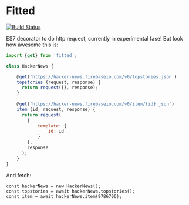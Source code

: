 Fitted
====

[![Build Status](https://travis-ci.org/JBlaak/Fitted.svg?branch=master)](https://travis-ci.org/JBlaak/Fitted)

ES7 decorator to do http request, currently in experimental fase! But look how awesome this is:

```javascript
import {get} from 'fitted';

class HackerNews {

    @get('https://hacker-news.firebaseio.com/v0/topstories.json')
    topstories (request, response) {
      return request({}, response);
    }
    
    @get('https://hacker-news.firebaseio.com/v0/item/{id}.json')
    item (id, request, response) {
      return request(
        {
            template: {
                id: id
            }
        },
        response
      );
    }
}
```

And fetch:

```
const hackerNews = new HackerNews();
const topstories = await hackerNews.topstories();
const item = await hackerNews.item(9786706);
```

